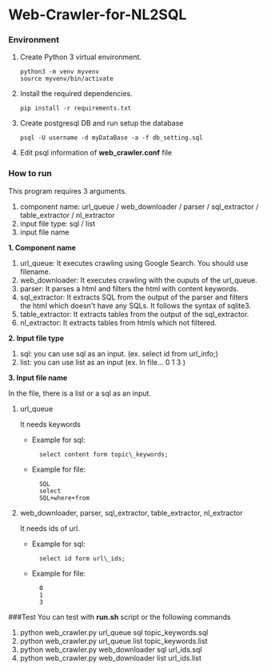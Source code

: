 # Web-Crawler-for-NL2SQL


### Environment
1.  Create Python 3 virtual environment.

        python3 -m venv myvenv
        source myvenv/bin/activate

2.  Install the required dependencies.

        pip install -r requirements.txt

3.  Create postgresql DB and run setup the database

        psql -U username -d myDataBase -a -f db_setting.sql

4.  Edit psql information of **web\_crawler.conf** file


### How to run
This program requires 3 arguments.

1.  component name: url\_queue / web\_downloader / parser / sql\_extractor / table\_extractor / nl\_extractor
2.  input file type: sql / list
3.  input file name


**1. Component name**

1.  url\_queue: It executes crawling using Google Search. You should use filename.
2.  web\_downloader: It executes crawling with the ouputs of the url\_queue.
3.  parser: It parses a html and filters the html with content keywords.
4.  sql\_extractor: It extracts SQL from the output of the parser and filters the html which doesn't have any SQLs. It follows the syntax of sqlite3.
5.  table\_extractor: It extracts tables from the output of the sql\_extractor.
6.  nl\_extractor: It extracts tables from htmls which not filtered.


**2. Input file type**

1.  sql: you can use sql as an input. (ex. select id from url\_info;)
2.  list: you can use list as an input
        (ex. In file...
            0
            1
            3
        )


**3. Input file name**

In the file, there is a list or a sql as an input.

1.  url\_queue

    It needs keywords
    
    - Example for sql: 

            select content form topic\_keywords;

    - Example for file:

            SQL
            select
            SQL+where+from

2.  web\_downloader, parser, sql\_extractor, table\_extractor, nl\_extractor 

    It needs ids of url.

    - Example for sql: 

            select id form url\_ids;

    - Example for file:

            0
            1
            3


###Test
You can test with **run.sh** script or the following commands

1. python web\_crawler.py url\_queue sql topic\_keywords.sql
2. python web\_crawler.py url\_queue list topic\_keywords.list
3. python web\_crawler.py web\_downloader sql url\_ids.sql
4. python web\_crawler.py web\_downloader list url\_ids.list
